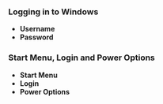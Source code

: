 ### Logging in to Windows

- **Username**
- **Password**

### Start Menu, Login and Power Options

- **Start Menu**
- **Login**
- **Power Options**

### 